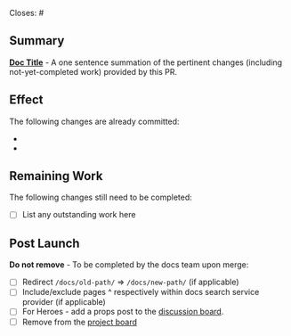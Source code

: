 <!--
**Note:** Please fill out the PR Template to ensure proper processing. If you're not sure about a section, leave it empty, do not remove it.
-->

Closes: #

## Summary

**[Doc Title](https://pantheon.io/docs/doc-title)** - A one sentence summation of the pertinent changes (including not-yet-completed work) provided by this PR.

## Effect
<!-- Use this section to detail the changes summarized above, or remove if not needed -->
The following changes are already committed:

-
-

## Remaining Work
<!-- Remove if not needed -->
The following changes still need to be completed:

- [ ] List any outstanding work here

## Post Launch

**Do not remove** - To be completed by the docs team upon merge:

- [ ] Redirect `/docs/old-path/` => `/docs/new-path/` (if applicable)
- [ ] Include/exclude pages ^ respectively within docs search service provider (if applicable)
- [ ] For Heroes - add a props post to the [discussion board](https://discuss.pantheon.io/c/pantheon-platform/documentation/17).
- [ ] Remove from the [project board](https://github.com/pantheon-systems/documentation/projects/14)
